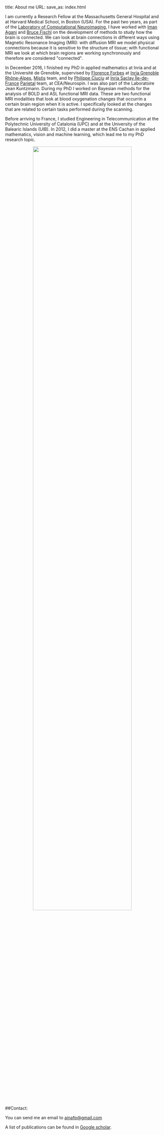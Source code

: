title: About me
URL: 
save_as: index.html

I am currently a Research Fellow at the Massachusetts General Hospital and at Harvard Medical School, in Boston (USA). 
For the past two years, as part of the [Laboratory of Computational Neuroimaging](https://www.nmr.mgh.harvard.edu/lab/lcn), I have worked with [Iman Aganj](http://nmr.mgh.harvard.edu/~iman/) and [Bruce Fischl](https://www.nmr.mgh.harvard.edu/lab/lcn/people#bf) on the development of methods to study how the brain is connected. 
We can look at brain connections in different ways using Magnetic Resonance Imaging (MRI):
with diffusion MRI we model physical connections because it is sensitive to the structure of tissue; 
with functional MRI we look at which brain regions are working synchronously and therefore are considered "connected".

In December 2016, I finished my PhD in applied mathematics at Inria and at the Université de Grenoble, 
supervised by [Florence Forbes](http://mistis.inrialpes.fr/people/forbes/) at [Inria Grenoble Rhône-Alpes](https://www.inria.fr/centre/grenoble), [Mistis](https://mistis.inrialpes.fr/) team, 
and by [Philippe Ciuciu](https://sites.google.com/site/philippeciuciu/) at [Inria Saclay Île-de-France](https://www.inria.fr/centre/saclay) [Parietal](https://team.inria.fr/parietal/research/) team, at CEA/Neurospin. 
I was also part of the Laboratoire Jean Kuntzmann. 
During my PhD I worked on Bayesian methods for the analysis of BOLD and ASL functional MRI data. 
These are two functional MRI modalities that look at blood oxygenation changes that occurrin a certain brain region when it is active.
I specifically looked at the changes that are related to certain tasks performed during the scanning.

Before arriving to France, I studied Engineering in Telecommunication at the Polytechnic University of Catalonia (UPC) and at the University of the Balearic Islands (UIB). 
In 2012, I did a master at the ENS Cachan in applied mathematics, vision and machine learning, which lead me to my PhD research topic.

<p align="center">
<img src="{filename}/images/cv_map.png" width=80%>
</p>


##Contact: 

You can send me an email to [ainafp@gmail.com](mailto:ainafp@gmail.com)

A list of publications can be found in [Google scholar](https://scholar.google.fr/citations?user=ilC7VXwAAAAJ&hl=en&oi=sra).

